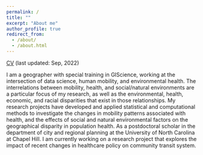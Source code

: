 ```yaml
---
permalink: /
title: ""
excerpt: "About me"
author_profile: true
redirect_from: 
  - /about/
  - /about.html
---
```


[CV](https://youngseobeum.github.io/files/cv.pdf) (last updated: Sep, 2022)

I am a geographer with special training in GIScience, working at the intersection of data science, human mobility, and environmental health. The interrelations between mobility, health, and social/natural environments are a particular focus of my research, as well as the environmental, health, economic, and racial disparities that exist in those relationships. My research projects have developed and applied statistical and computational methods to investigate the changes in mobility patterns associated with health, and the effects of social and natural environmental factors on the geographical disparity in population health. As a postdoctoral scholar in the department of city and regional planning at the University of North Carolina at Chapel Hill. I am currently working on a research project that explores the impact of recent changes in healthcare policy on community transit system. 


